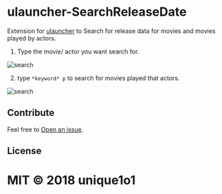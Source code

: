 # ulauncher-SearchReleaseDate

Extension for [ulauncher](https://ulauncher.io/) to Search for release data for movies and movies played by actors.



1.  Type the movie/ actor you want search for.

![search](https://i.imgur.com/oLJaI7y.png)

2.  type `*keyword* p` to search for movies played that actors.

![search](https://i.imgur.com/YPjLAOU.png)

## Contribute

Feel free to [Open an issue](https://github.com/unique1o1/ulauncher-SearchReleaseDate/issues).

## License

# MIT © 2018 unique1o1
